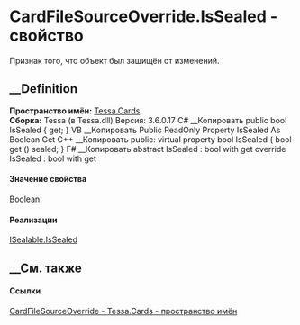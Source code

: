 # CardFileSourceOverride.IsSealed - свойство
Признак того, что объект был защищён от изменений.
##  __Definition
 **Пространство имён:** [Tessa.Cards](N_Tessa_Cards.htm)  
 **Сборка:** Tessa (в Tessa.dll) Версия: 3.6.0.17
C# __Копировать
     public bool IsSealed { get; }
VB __Копировать
     Public ReadOnly Property IsSealed As Boolean
    	Get
C++ __Копировать
     public:
    virtual property bool IsSealed {
    	bool get () sealed;
    }
F# __Копировать
     abstract IsSealed : bool with get
    override IsSealed : bool with get
#### Значение свойства
[Boolean](https://learn.microsoft.com/dotnet/api/system.boolean)
#### Реализации
[ISealable.IsSealed](P_Tessa_Platform_ISealable_IsSealed.htm)  
##  __См. также
#### Ссылки
[CardFileSourceOverride - ](T_Tessa_Cards_CardFileSourceOverride.htm)
[Tessa.Cards - пространство имён](N_Tessa_Cards.htm)
